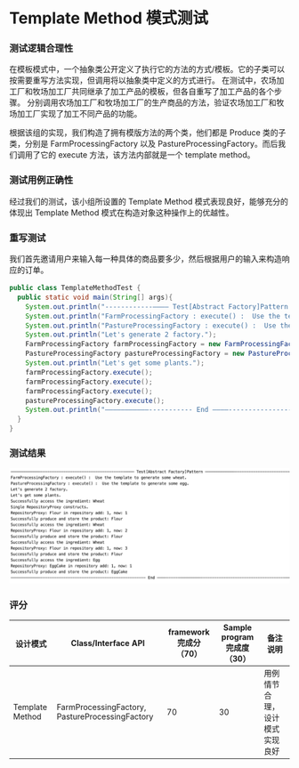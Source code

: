 # Template Method 模式测试

### 测试逻辑合理性

在模板模式中，一个抽象类公开定义了执行它的方法的方式/模板。它的子类可以按需要重写方法实现，但调用将以抽象类中定义的方式进行。 在测试中，农场加工厂和牧场加工厂共同继承了加工产品的模板，但各自重写了加工产品的各个步骤。 分别调用农场加工厂和牧场加工厂的生产商品的方法，验证农场加工厂和牧场加工厂实现了加工不同产品的功能。 

根据该组的实现，我们构造了拥有模版方法的两个类，他们都是 Produce 类的子类，分别是 FarmProcessingFactory 以及 PastureProcessingFactory。而后我们调用了它的 execute 方法，该方法内部就是一个 template method。

### 测试用例正确性

经过我们的测试，该小组所设置的 Template Method 模式表现良好，能够充分的体现出 Template Method 模式在构造对象这种操作上的优越性。

### 重写测试

我们首先邀请用户来输入每一种具体的商品要多少，然后根据用户的输入来构造响应的订单。

```java
public class TemplateMethodTest {
  public static void main(String[] args){
    System.out.println("------------———— Test[Abstract Factory]Pattern ————————————-————");
    System.out.println("FarmProcessingFactory : execute() :  Use the template to generate some wheat.");
    System.out.println("PastureProcessingFactory : execute() :  Use the template to generate some egg.");
    System.out.println("Let's generate 2 factory.");
    FarmProcessingFactory farmProcessingFactory = new FarmProcessingFactory();
    PastureProcessingFactory pastureProcessingFactory = new PastureProcessingFactory();
    System.out.println("Let's get some plants.");
    farmProcessingFactory.execute();
    farmProcessingFactory.execute();
    farmProcessingFactory.execute();
    pastureProcessingFactory.execute();
    System.out.println("———————————----------- End ————----------------------------————");
  }
}
```



### 测试结果

![image-20191113220929544](img/template.png)



### 评分

| 设计模式        | Class/Interface API                             | framework完成分（70） | Sample program完成度（30） | 备注说明                       |
| --------------- | ----------------------------------------------- | --------------------- | -------------------------- | ------------------------------ |
| Template Method | FarmProcessingFactory, PastureProcessingFactory | 70                    | 30                         | 用例情节合理，设计模式实现良好 |

